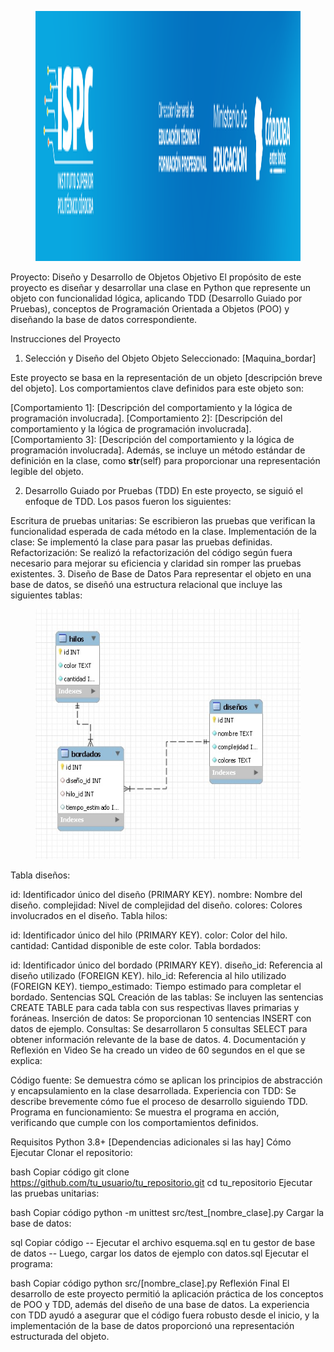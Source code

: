 <figure><img src="/ISPC_portada.png" alt="logo" style="height: 400px;"></figure>


Proyecto: Diseño y Desarrollo de Objetos
Objetivo
El propósito de este proyecto es diseñar y desarrollar una clase en Python que represente un objeto con funcionalidad lógica, aplicando TDD (Desarrollo Guiado por Pruebas), conceptos de Programación Orientada a Objetos (POO) y diseñando la base de datos correspondiente.

Instrucciones del Proyecto
1. Selección y Diseño del Objeto
Objeto Seleccionado: [Maquina_bordar]

Este proyecto se basa en la representación de un objeto [descripción breve del objeto]. Los comportamientos clave definidos para este objeto son:

[Comportamiento 1]: [Descripción del comportamiento y la lógica de programación involucrada].
[Comportamiento 2]: [Descripción del comportamiento y la lógica de programación involucrada].
[Comportamiento 3]: [Descripción del comportamiento y la lógica de programación involucrada].
Además, se incluye un método estándar de definición en la clase, como __str__(self) para proporcionar una representación legible del objeto.

2. Desarrollo Guiado por Pruebas (TDD)
En este proyecto, se siguió el enfoque de TDD. Los pasos fueron los siguientes:

Escritura de pruebas unitarias: Se escribieron las pruebas que verifican la funcionalidad esperada de cada método en la clase.
Implementación de la clase: Se implementó la clase para pasar las pruebas definidas.
Refactorización: Se realizó la refactorización del código según fuera necesario para mejorar su eficiencia y claridad sin romper las pruebas existentes.
3. Diseño de Base de Datos
Para representar el objeto en una base de datos, se diseñó una estructura relacional que incluye las siguientes tablas:

<figure><img src="/maquina_bordar.jpg" alt="logo" style="height: 400px;"></figure>


Tabla diseños:

id: Identificador único del diseño (PRIMARY KEY).
nombre: Nombre del diseño.
complejidad: Nivel de complejidad del diseño.
colores: Colores involucrados en el diseño.
Tabla hilos:

id: Identificador único del hilo (PRIMARY KEY).
color: Color del hilo.
cantidad: Cantidad disponible de este color.
Tabla bordados:

id: Identificador único del bordado (PRIMARY KEY).
diseño_id: Referencia al diseño utilizado (FOREIGN KEY).
hilo_id: Referencia al hilo utilizado (FOREIGN KEY).
tiempo_estimado: Tiempo estimado para completar el bordado.
Sentencias SQL
Creación de las tablas: Se incluyen las sentencias CREATE TABLE para cada tabla con sus respectivas llaves primarias y foráneas.
Inserción de datos: Se proporcionan 10 sentencias INSERT con datos de ejemplo.
Consultas: Se desarrollaron 5 consultas SELECT para obtener información relevante de la base de datos.
4. Documentación y Reflexión en Video
Se ha creado un video de 60 segundos en el que se explica:

Código fuente: Se demuestra cómo se aplican los principios de abstracción y encapsulamiento en la clase desarrollada.
Experiencia con TDD: Se describe brevemente cómo fue el proceso de desarrollo siguiendo TDD.
Programa en funcionamiento: Se muestra el programa en acción, verificando que cumple con los comportamientos definidos.

Requisitos
Python 3.8+
[Dependencias adicionales si las hay]
Cómo Ejecutar
Clonar el repositorio:

bash
Copiar código
git clone https://github.com/tu_usuario/tu_repositorio.git
cd tu_repositorio
Ejecutar las pruebas unitarias:

bash
Copiar código
python -m unittest src/test_[nombre_clase].py
Cargar la base de datos:

sql
Copiar código
-- Ejecutar el archivo esquema.sql en tu gestor de base de datos
-- Luego, cargar los datos de ejemplo con datos.sql
Ejecutar el programa:

bash
Copiar código
python src/[nombre_clase].py
Reflexión Final
El desarrollo de este proyecto permitió la aplicación práctica de los conceptos de POO y TDD, además del diseño de una base de datos. La experiencia con TDD ayudó a asegurar que el código fuera robusto desde el inicio, y la implementación de la base de datos proporcionó una representación estructurada del objeto.